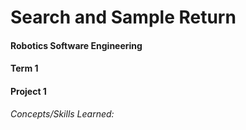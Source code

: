 # Search and Sample Return #
#### Robotics Software Engineering ####
#### Term 1 ####
#### Project 1 ####

*Concepts/Skills Learned:*



